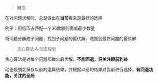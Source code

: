 > 概念

在对问题求解时，总是做出在**当前**看来是最好的选择

例子：用纸币去匹配一个36数额的面值最少数量

将问题分解成子问题，找到子问题的最优解，递推到最终问题的最优解

>贪心算法 & 动态规划

贪心算法是对每个问题都做出最优解，**不能回退，只关注眼前利益**

动态规划会保存以前的运算结果，并根据以前的结果对当前进行选择，**有回退功能，关注的全局**

